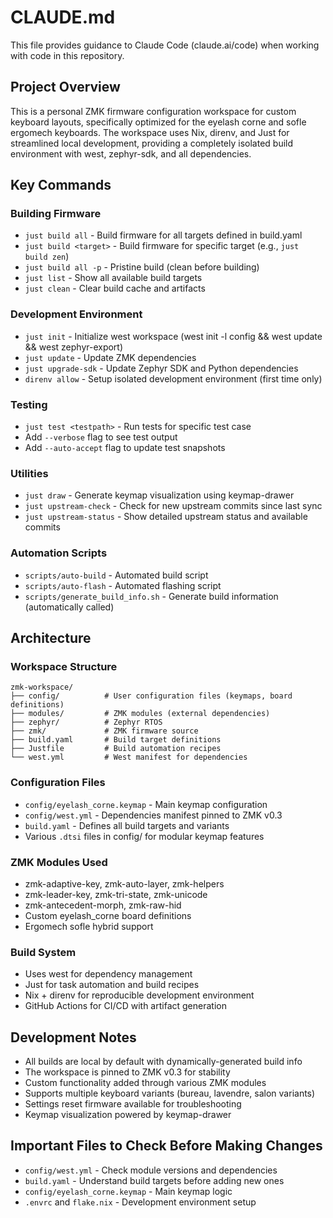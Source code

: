 # CLAUDE.md

This file provides guidance to Claude Code (claude.ai/code) when working with code in this repository.

## Project Overview

This is a personal ZMK firmware configuration workspace for custom keyboard layouts, specifically optimized for the eyelash corne and sofle ergomech keyboards. The workspace uses Nix, direnv, and Just for streamlined local development, providing a completely isolated build environment with west, zephyr-sdk, and all dependencies.

## Key Commands

### Building Firmware
- `just build all` - Build firmware for all targets defined in build.yaml
- `just build <target>` - Build firmware for specific target (e.g., `just build zen`)
- `just build all -p` - Pristine build (clean before building)
- `just list` - Show all available build targets
- `just clean` - Clear build cache and artifacts

### Development Environment
- `just init` - Initialize west workspace (west init -l config && west update && west zephyr-export)
- `just update` - Update ZMK dependencies
- `just upgrade-sdk` - Update Zephyr SDK and Python dependencies
- `direnv allow` - Setup isolated development environment (first time only)

### Testing
- `just test <testpath>` - Run tests for specific test case
- Add `--verbose` flag to see test output
- Add `--auto-accept` flag to update test snapshots

### Utilities
- `just draw` - Generate keymap visualization using keymap-drawer
- `just upstream-check` - Check for new upstream commits since last sync
- `just upstream-status` - Show detailed upstream status and available commits

### Automation Scripts
- `scripts/auto-build` - Automated build script
- `scripts/auto-flash` - Automated flashing script
- `scripts/generate_build_info.sh` - Generate build information (automatically called)

## Architecture

### Workspace Structure
```
zmk-workspace/
├── config/          # User configuration files (keymaps, board definitions)
├── modules/         # ZMK modules (external dependencies)
├── zephyr/          # Zephyr RTOS
├── zmk/             # ZMK firmware source
├── build.yaml       # Build target definitions
├── Justfile         # Build automation recipes
└── west.yml         # West manifest for dependencies
```

### Configuration Files
- `config/eyelash_corne.keymap` - Main keymap configuration
- `config/west.yml` - Dependencies manifest pinned to ZMK v0.3
- `build.yaml` - Defines all build targets and variants
- Various `.dtsi` files in config/ for modular keymap features

### ZMK Modules Used
- zmk-adaptive-key, zmk-auto-layer, zmk-helpers
- zmk-leader-key, zmk-tri-state, zmk-unicode
- zmk-antecedent-morph, zmk-raw-hid
- Custom eyelash_corne board definitions
- Ergomech sofle hybrid support

### Build System
- Uses west for dependency management
- Just for task automation and build recipes
- Nix + direnv for reproducible development environment
- GitHub Actions for CI/CD with artifact generation

## Development Notes

- All builds are local by default with dynamically-generated build info
- The workspace is pinned to ZMK v0.3 for stability
- Custom functionality added through various ZMK modules
- Supports multiple keyboard variants (bureau, lavendre, salon variants)
- Settings reset firmware available for troubleshooting
- Keymap visualization powered by keymap-drawer

## Important Files to Check Before Making Changes
- `config/west.yml` - Check module versions and dependencies
- `build.yaml` - Understand build targets before adding new ones
- `config/eyelash_corne.keymap` - Main keymap logic
- `.envrc` and `flake.nix` - Development environment setup